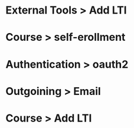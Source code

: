 
# External Tools > Add LTI
# Course > self-erollment
# Authentication > oauth2
# Outgoining > Email
# Course > Add LTI
